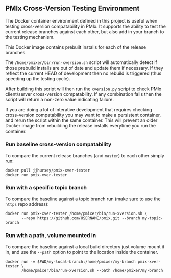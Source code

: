 ## PMIx Cross-Version Testing Environment

The Docker container environment defined in this project is useful when testing
cross-version compatability in PMIx. It supports the ability to test the current
release branches against each other, but also add in your branch to the testing
mechanism.

This Docker image contains prebuilt installs for each of the release branches.

The `/home/pmixer/bin/run-xversion.sh` script will automatically detect if those
prebuild installs are out of date and update them if necessary. If they reflect
the current HEAD of development then no rebuild is triggered (thus speeding up
the testing cycle).

After building this script will then run the `xversion.py` script to check
PMIx client/server cross-version compatability. If any combination fails
then the script will return a non-zero value indicating failure.

If you are doing a lot of interative development that requires checking cross-version
compatability you may want to make a persistent container, and rerun the script
within the same container. This will prevent an older Docker image from rebuilding
the release installs everytime you run the container.


### Run baseline cross-version compatability

To compare the current release branches (and `master`) to each other simply run:

```
docker pull jjhursey/pmix-xver-tester
docker run pmix-xver-tester
```


### Run with a specific topic branch

To compare the baseline against a topic branch run (make sure to use the `https` repo address):

```
docker run pmix-xver-tester /home/pmixer/bin/run-xversion.sh \
       --repo https://github.com/USERNAME/pmix.git --branch my-topic-branch
```


### Run with a path, volume mounted in

To compare the baseline against a local build directory just volume mount it in, and use the `--path` option to point to the location inside the container.

```
docker run -v $PWD/my-local-branch:/home/pmixer/my-branch pmix-xver-tester \
       /home/pmixer/bin/run-xversion.sh --path /home/pmixer/my-branch
```
